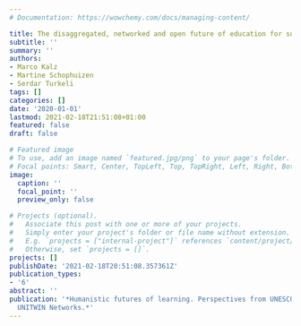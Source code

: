 ```yaml
---
# Documentation: https://wowchemy.com/docs/managing-content/

title: The disaggregated, networked and open future of education for sustainable development
subtitle: ''
summary: ''
authors:
- Marco Kalz
- Martine Schophuizen
- Serdar Turkeli
tags: []
categories: []
date: '2020-01-01'
lastmod: 2021-02-18T21:51:08+01:00
featured: false
draft: false

# Featured image
# To use, add an image named `featured.jpg/png` to your page's folder.
# Focal points: Smart, Center, TopLeft, Top, TopRight, Left, Right, BottomLeft, Bottom, BottomRight.
image:
  caption: ''
  focal_point: ''
  preview_only: false

# Projects (optional).
#   Associate this post with one or more of your projects.
#   Simply enter your project's folder or file name without extension.
#   E.g. `projects = ["internal-project"]` references `content/project/deep-learning/index.md`.
#   Otherwise, set `projects = []`.
projects: []
publishDate: '2021-02-18T20:51:08.357361Z'
publication_types:
- '6'
abstract: ''
publication: '*Humanistic futures of learning. Perspectives from UNESCO Chairs and
  UNITWIN Networks.*'
---
```

